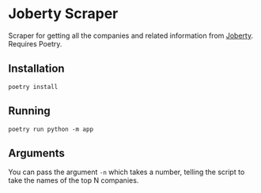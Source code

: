 # Joberty Scraper

Scraper for getting all the companies and related information from [Joberty](https://www.joberty.mk/). Requires Poetry.

## Installation

`poetry install`

## Running

`poetry run python -m app`

## Arguments

You can pass the argument `-n` which takes a number, telling the script to take the names of the top N companies.

